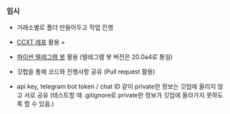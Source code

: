 ### 임시

- 거래소별로 폴더 만들어두고 작업 진행

- [CCXT 레포](https://github.com/ccxt/ccxt) 활용 + 

- [파이썬 텔레그램 봇](https://github.com/python-telegram-bot/python-telegram-bot/wiki/) 활용 (텔레그램 봇 버전은 20.0a4로 통일)

- 깃헙을 통해 코드와 진행사항 공유 (Pull request 활용)

- api key, telegram bot token / chat ID 같이 private한 정보는 깃업에 올리지 않고 서로 공유 (테스트할 때 .gitignore로 private한 정보가 깃업에 올라가지 못하도록 할 수 있음.)
